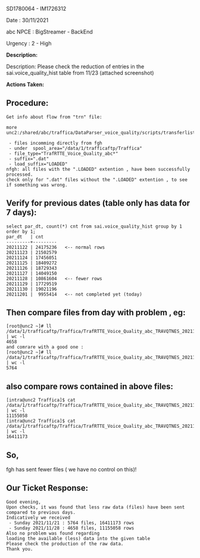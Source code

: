 
SD1780064 - IM1726312 

Date : 30/11/2021

abc NPCE :  BigStreamer - BackEnd

Urgency 	: 2 - High

<b>Description:</b>

Description: Please check the reduction of entries in the sai.voice_quality_hist table from 11/23 (attached screenshot)

<b>Actions Taken:</b>

Procedure:
-------------
```
Get info about flow from "trn" file:

more unc2:/shared/abc/traffica/DataParser_voice_quality/scripts/transferlist/01_traffica_voice_quality.trn

 - files incomming directly from fgh
 - under  spool_area="/data/1/trafficaftp/Traffica"
 - file_type="TrafRTTE_Voice_Quality_abc*"
 - suffix=".dat"
 - load_suffix="LOADED"
nfgh: all files with the ".LOADED" extention , have been successfully processed.
check only for ".dat" files without the ".LOADED" extention , to see if something was wrong.
```

Verify for previous dates (table only has data for 7 days):
--------------------------------------------------------------
```
select par_dt, count(*) cnt from sai.voice_quality_hist group by 1 order by 1;
par_dt   | cnt     
---------+---------
20211122 | 24175236   <-- normal rows
20211123 | 21502579
20211124 | 17456051
20211125 | 18409272
20211126 | 18729343
20211127 | 14049150
20211128 | 10861604   <-- fewer rows
20211129 | 17729519
20211130 | 19021196
20211201 |  9955414   <-- not completed yet (today)
```

Then compare files from day with problem , eg:
--------------------------------------------------
```
[root@unc2 ~]# ll /data/1/trafficaftp/Traffica/TrafRTTE_Voice_Quality_abc_TRAVQTNES_20211128* | wc -l 
4658
and comrare with a good one :
[root@unc2 ~]# ll /data/1/trafficaftp/Traffica/TrafRTTE_Voice_Quality_abc_TRAVQTNES_20211121* | wc -l
5764
```

also compare rows contained in above files:
---------------------------------------------
```
[intra@unc2 Traffica]$ cat /data/1/trafficaftp/Traffica/TrafRTTE_Voice_Quality_abc_TRAVQTNES_20211128* | wc -l
11155058
[intra@unc2 Traffica]$ cat /data/1/trafficaftp/Traffica/TrafRTTE_Voice_Quality_abc_TRAVQTNES_20211121* | wc -l 
16411173
```

So, 
------
fgh has sent fewer files ( we have no control on this)!




<b>Our Ticket Response:</b>
------------------
```
Good evening,
Upon checks, it was found that less raw data (files) have been sent
compared to previous days.
Indicatively we received
 - Sunday 2021/11/21 : 5764 files, 16411173 rows
 - Sunday 2021/11/28 : 4658 files, 11155058 rows
Also no problem was found regarding
loading the available (less) data into the given table
Please check the production of the raw data.
Thank you.
```
